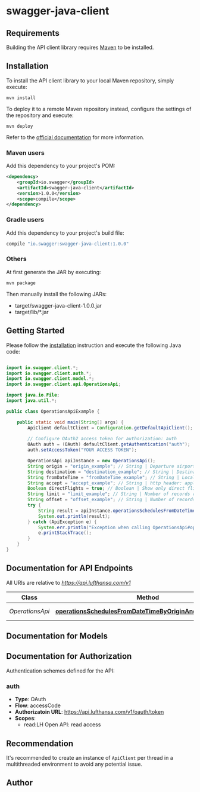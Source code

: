 # swagger-java-client

## Requirements

Building the API client library requires [Maven](https://maven.apache.org/) to be installed.

## Installation

To install the API client library to your local Maven repository, simply execute:

```shell
mvn install
```

To deploy it to a remote Maven repository instead, configure the settings of the repository and execute:

```shell
mvn deploy
```

Refer to the [official documentation](https://maven.apache.org/plugins/maven-deploy-plugin/usage.html) for more information.

### Maven users

Add this dependency to your project's POM:

```xml
<dependency>
    <groupId>io.swagger</groupId>
    <artifactId>swagger-java-client</artifactId>
    <version>1.0.0</version>
    <scope>compile</scope>
</dependency>
```

### Gradle users

Add this dependency to your project's build file:

```groovy
compile "io.swagger:swagger-java-client:1.0.0"
```

### Others

At first generate the JAR by executing:

    mvn package

Then manually install the following JARs:

* target/swagger-java-client-1.0.0.jar
* target/lib/*.jar

## Getting Started

Please follow the [installation](#installation) instruction and execute the following Java code:

```java

import io.swagger.client.*;
import io.swagger.client.auth.*;
import io.swagger.client.model.*;
import io.swagger.client.api.OperationsApi;

import java.io.File;
import java.util.*;

public class OperationsApiExample {

    public static void main(String[] args) {
        ApiClient defaultClient = Configuration.getDefaultApiClient();
        
        // Configure OAuth2 access token for authorization: auth
        OAuth auth = (OAuth) defaultClient.getAuthentication("auth");
        auth.setAccessToken("YOUR ACCESS TOKEN");

        OperationsApi apiInstance = new OperationsApi();
        String origin = "origin_example"; // String | Departure airport. 3-letter IATA airport code (e.g. 'ZRH')
        String destination = "destination_example"; // String | Destination airport. 3-letter IATA airport code (e.g. 'FRA')
        String fromDateTime = "fromDateTime_example"; // String | Local departure date and optionally departure time (YYYY-MM-DD or YYYY-MM-DDTHH:mm). When not provided, time is assumed to be 00:01
        String accept = "accept_example"; // String | http header: application/json or application/xml (Acceptable values are: \"application/json\", \"application/xml\")
        Boolean directFlights = true; // Boolean | Show only direct flights (false=0, true=1). Default is false
        String limit = "limit_example"; // String | Number of records returned per request. Defaults to 20, maximum is 100 (if a value bigger than 100 is given, 100 will be taken)
        String offset = "offset_example"; // String | Number of records skipped. Defaults to 0
        try {
            String result = apiInstance.operationsSchedulesFromDateTimeByOriginAndDestinationGet(origin, destination, fromDateTime, accept, directFlights, limit, offset);
            System.out.println(result);
        } catch (ApiException e) {
            System.err.println("Exception when calling OperationsApi#operationsSchedulesFromDateTimeByOriginAndDestinationGet");
            e.printStackTrace();
        }
    }
}

```

## Documentation for API Endpoints

All URIs are relative to *https://api.lufthansa.com/v1*

Class | Method | HTTP request | Description
------------ | ------------- | ------------- | -------------
*OperationsApi* | [**operationsSchedulesFromDateTimeByOriginAndDestinationGet**](docs/OperationsApi.md#operationsSchedulesFromDateTimeByOriginAndDestinationGet) | **GET** /operations/schedules/{origin}/{destination}/{fromDateTime} | Flight Schedules


## Documentation for Models



## Documentation for Authorization

Authentication schemes defined for the API:
### auth

- **Type**: OAuth
- **Flow**: accessCode
- **Authorizatoin URL**: https://api.lufthansa.com/v1/oauth/token
- **Scopes**: 
  - read:LH Open API: read access


## Recommendation

It's recommended to create an instance of `ApiClient` per thread in a multithreaded environment to avoid any potential issue.

## Author



